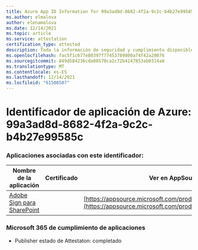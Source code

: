 ```yaml
---
title: Azure App ID Information for 99a3ad8d-8682-4f2a-9c2c-b4b27e99585c
ms.author: elmalova
author: elenamalova
ms.date: 12/14/2021
ms.topic: article
ms.service: attestation
certification_type: attested
description: Toda la información de seguridad y cumplimiento disponible para 99a3ad8d-8682-4f2a-9c2c-b4b27e99585c.
ms.openlocfilehash: fac5f1c677e80397f77453789800a74f42a28076
ms.sourcegitcommit: 849d584236cda08570ca2c72b4147853ab0314a8
ms.translationtype: MT
ms.contentlocale: es-ES
ms.lasthandoff: 12/14/2021
ms.locfileid: "61508507"
---
```

# <a name="azure-app-id-99a3ad8d-8682-4f2a-9c2c-b4b27e99585c"></a>Identificador de aplicación de Azure: 99a3ad8d-8682-4f2a-9c2c-b4b27e99585c


### <a name="apps-associated-with-this-id"></a>Aplicaciones asociadas con este identificador:
| **Nombre de la aplicación** | **Certificado** | **Ver en AppSource** |
|--------------|---------------|-----------------------|
| [Adobe Sign para SharePoint](https://docs.microsoft.com/microsoft-365-app-certification/forward/WA104381012) |  | [https://appsource.microsoft.com/product/office/WA104381012](https://appsource.microsoft.com/product/office/WA104381012) |

### <a name="microsoft-365-app-compliance-status"></a>Microsoft 365 de cumplimiento de aplicaciones
- Publisher estado de Attestaton: completado
